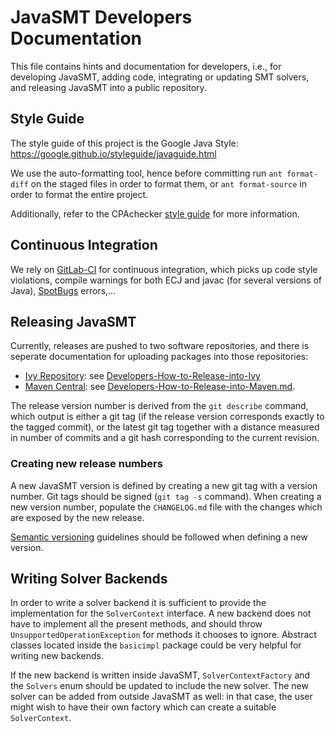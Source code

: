 <!--
This file is part of JavaSMT,
an API wrapper for a collection of SMT solvers:
https://github.com/sosy-lab/java-smt

SPDX-FileCopyrightText: 2021 Dirk Beyer <https://www.sosy-lab.org>

SPDX-License-Identifier: Apache-2.0
-->

# JavaSMT Developers Documentation

This file contains hints and documentation for developers,
i.e., for developing JavaSMT, adding code, integrating or updating SMT solvers,
and releasing JavaSMT into a public repository.


## Style Guide

The style guide of this project is the Google Java Style:
https://google.github.io/styleguide/javaguide.html

We use the auto-formatting tool, hence before committing run `ant format-diff`
on the staged files in order to format them, or `ant format-source` in order to
format the entire project.

Additionally, refer to the CPAchecker
[style guide](https://github.com/sosy-lab/cpachecker/blob/trunk/doc/StyleGuide.md)
for more information.


## Continuous Integration

We rely on [GitLab-CI](https://gitlab.com/sosy-lab/software/java-smt/pipelines)
for continuous integration, which picks up code style violations,
compile warnings for both ECJ and javac (for several versions of Java),
[SpotBugs](https://github.com/spotbugs/spotbugs) errors,...


## Releasing JavaSMT

Currently, releases are pushed to two software repositories,
and there is seperate documentation for uploading packages into those repositories:
- [Ivy Repository](http://www.sosy-lab.org/ivy/org.sosy_lab/):
  see [Developers-How-to-Release-into-Ivy](Developers-How-to-Release-into-Ivy.md)
- [Maven Central](http://search.maven.org/):
  see [Developers-How-to-Release-into-Maven.md](Developers-How-to-Release-into-Maven.md).

The release version number is derived from the `git describe` command,
which output is either a git tag (if the release version corresponds exactly
to the tagged commit), or the latest git tag together with a distance measured
in number of commits and a git hash corresponding to the current revision.


### Creating new release numbers

A new JavaSMT version is defined by creating a new git tag with a version number.
Git tags should be signed (`git tag -s` command).
When creating a new version number, populate the `CHANGELOG.md` file with the
changes which are exposed by the new release.

[Semantic versioning](http://semver.org/) guidelines should be followed when defining a new
version.


## Writing Solver Backends

In order to write a solver backend it is sufficient to provide the
implementation for the `SolverContext` interface.
A new backend does not have to implement all the present methods,
and should throw `UnsupportedOperationException` for methods it chooses to ignore.
Abstract classes located inside the `basicimpl` package could be very helpful
for writing new backends.

If the new backend is written inside JavaSMT,
`SolverContextFactory` and the `Solvers` enum should be updated
to include the new solver.
The new solver can be added from outside JavaSMT as well: in that case,
the user might wish to have their own factory which can create
a suitable `SolverContext`.
